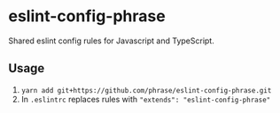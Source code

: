 # eslint-config-phrase

Shared eslint config rules for Javascript and TypeScript.

## Usage

1. `yarn add git+https://github.com/phrase/eslint-config-phrase.git`
2. In `.eslintrc` replaces rules with `"extends": "eslint-config-phrase"`
